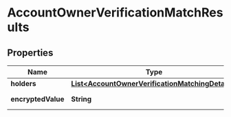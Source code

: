 

# AccountOwnerVerificationMatchResults


## Properties

| Name | Type | Description | Notes |
|------------ | ------------- | ------------- | -------------|
|**holders** | [**List&lt;AccountOwnerVerificationMatchingDetails&gt;**](AccountOwnerVerificationMatchingDetails.md) |  |  [optional] |
|**encryptedValue** | **String** | Encrypted response. |  [optional] |




